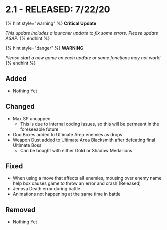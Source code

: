 # 2.1 - RELEASED: 7/22/20

{% hint style="warning" %}
**Critical Update**

_This update includes a launcher update to fix some errors. Please update ASAP._
{% endhint %}

{% hint style="danger" %}
**WARNING**

_Please start a new game on each update or some functions may not work!_
{% endhint %}

## Added

* Nothing Yet

## Changed

* Max SP uncapped
  * This is due to internal coding issues, so this will be permeant in the foreseeable future
* God Boxes added to Ultimate Area enemies as drops
* Weapon Dust added to Ultimate Area Blacksmith after defeating final Ultimate Boss
  * Can be bought with either Gold or Shadow Medallions

## Fixed

* When using a move that affects all enemies, mousing over enemy name help box causes game to throw an error and crash \(Released\)
* Jenova Death error during battle
* Animations not happening at the same time in battle

## Removed

* Nothing Yet

